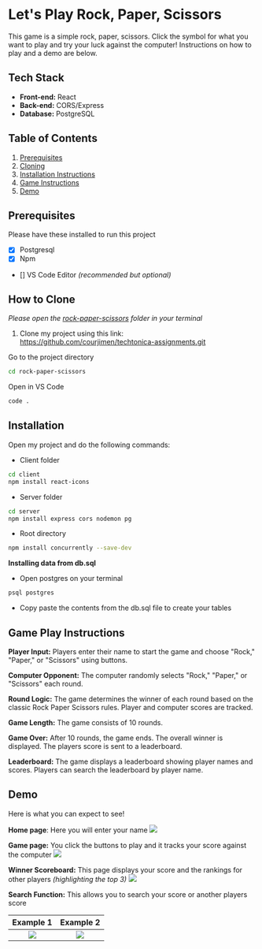 # Let's Play Rock, Paper, Scissors
This game is a simple rock, paper, scissors. Click the symbol for what you want to play and try your luck against the computer! Instructions on how to play and a demo are below.

## Tech Stack
* **Front-end:**
    React
* **Back-end:**
    CORS/Express
* **Database:**
    PostgreSQL

## Table of Contents
1. [Prerequisites](#prerequisites)
2. [Cloning](#how-to-clone)
3. [Installation Instructions](#installation)
4. [Game Instructions](#game-play-instructions)
5. [Demo](#demo)

## Prerequisites
Please have these installed to run this project
- [x] Postgresql
- [x] Npm
- [] VS Code Editor _(recommended but optional)_

## How to Clone
_Please open the <INS>rock-paper-scissors</INS> folder in your terminal_

1. Clone my project using this link:  https://github.com/courjimen/techtonica-assignments.git

Go to the project directory

```bash
cd rock-paper-scissors
```

Open in VS Code
```bash
code .
```

## Installation
Open my project and do the following commands:
    
- Client folder
```bash
cd client
npm install react-icons
```
- Server folder
```bash
cd server
npm install express cors nodemon pg
```
- Root directory
```bash
npm install concurrently --save-dev
```
**Installing data from db.sql**
- Open postgres on your terminal 

```bash
psql postgres
```
- Copy paste the contents from the db.sql file to create your tables

## Game Play Instructions

**Player Input:**
Players enter their name to start the game and choose "Rock," "Paper," or "Scissors" using buttons.

**Computer Opponent:**
The computer randomly selects "Rock," "Paper," or "Scissors" each round.

**Round Logic:**
The game determines the winner of each round based on the classic Rock Paper Scissors rules. Player and computer scores are tracked.

**Game Length:**
The game consists of 10 rounds.

**Game Over:**
After 10 rounds, the game ends. The overall winner is displayed. The players score is sent to a leaderboard.

**Leaderboard:**
The game displays a leaderboard showing player names and scores. Players can search the leaderboard by player name.

## Demo
Here is what you can expect to see!

**Home page**:
Here you will enter your name
![](/client/images/home.png)

**Game page:**
You click the buttons to play and it tracks your score against the computer
![](/client/images/game.png)

**Winner Scoreboard:**
This page displays your score and the rankings for other players _(highlighting the top 3)_
![](/client/images/scores.png)

**Search Function:**
This allows you to search your score or another players score

| Example 1 |Example 2|
| :-----------------: | :-----------------: |
| ![](/client/images/search.png) | ![](/client/images/search2.png) |